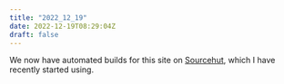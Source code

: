 ```yaml
---
title: "2022_12_19"
date: 2022-12-19T08:29:04Z
draft: false
---
```


We now have automated builds for this site on [Sourcehut](https://sr.ht/), which I have recently started using.
